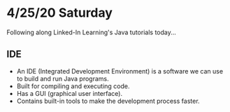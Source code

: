 # 4/25/20 Saturday 

Following along Linked-In Learning's Java tutorials today...

## IDE
- An IDE (Integrated Development Environment) is a software we can use to build and run Java programs. 
- Built for compiling and executing code. 
- Has a GUI (graphical user interface). 
- Contains built-in tools to make the development process faster. 